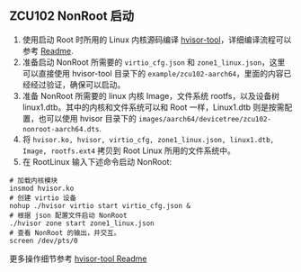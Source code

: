 ## ZCU102 NonRoot 启动

1. 使用启动 Root 时所用的 Linux 内核源码编译 [hvisor-tool](https://github.com/syswonder/hvisor-tool)，详细编译流程可以参考 [Readme](https://github.com/syswonder/hvisor-tool/blob/main/README-zh.md).
2. 准备启动 NonRoot 所需要的 ```virtio_cfg.json``` 和 ```zone1_linux.json```，这里可以直接使用 hvisor-tool 目录下的 ```example/zcu102-aarch64```，里面的内容已经经过验证，确保可以启动。
3. 准备 NonRoot 所需要的 linux 内核 Image，文件系统 rootfs，以及设备树 linux1.dtb。其中的内核和文件系统可以和 Root 一样，Linux1.dtb 则是按需配置，也可以使用 hvisor 目录下的 ```images/aarch64/devicetree/zcu102-nonroot-aarch64.dts```.
4. 将 ```hvisor.ko, hvisor, virtio_cfg, zone1_linux.json, linux1.dtb, Image, rootfs.ext4``` 拷贝到 Root Linux 所用的文件系统中。
5. 在 RootLinux 输入下述命令启动 NonRoot:
```
# 加载内核模块
insmod hvisor.ko
# 创建 virtio 设备
nohup ./hvisor virtio start virtio_cfg.json &
# 根据 json 配置文件启动 NonRoot
./hvisor zone start zone1_linux.json 
# 查看 NonRoot 的输出，并交互。
screen /dev/pts/0
```
更多操作细节参考 [hvisor-tool Readme](https://github.com/syswonder/hvisor-tool/blob/main/README-zh.md)
